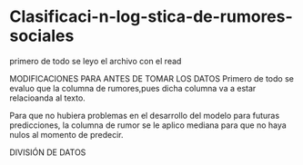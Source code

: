 # Clasificaci-n-log-stica-de-rumores-sociales

primero de todo se leyo el archivo con el read 

MODIFICACIONES PARA ANTES DE TOMAR LOS DATOS
Primero de todo se evaluo que la columna de rumores,pues dicha columna va a estar relacioanda al texto.

Para que no hubiera problemas en el desarrollo del modelo para futuras predicciones, la columna de rumor se le aplico mediana para que no haya nulos al momento de predecir.

DIVISIÓN DE DATOS
